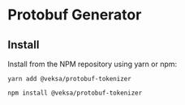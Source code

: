 # Protobuf Generator

## Install

Install from the NPM repository using yarn or npm:

```shell
yarn add @veksa/protobuf-tokenizer
```

```shell
npm install @veksa/protobuf-tokenizer
```
